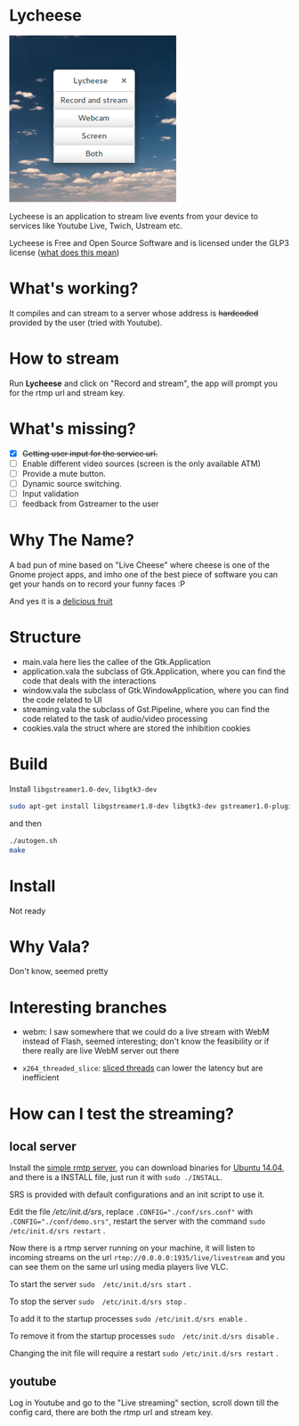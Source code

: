 Lycheese
========

![Lycheese running](/img/lycheese_screenshot.png)

Lycheese is an application to stream live events from your device to services like Youtube Live, Twich, Ustream etc.

Lycheese is Free and Open Source Software and is licensed under the GLP3 license ([what does this mean][gpl3])


# What's working?

It compiles and can stream to a server whose address is ~~hardcoded~~ provided by the user (tried with Youtube).

# How to stream

Run **Lycheese** and click on "Record and stream", the app will prompt you for the rtmp url and stream key.

# What's missing?

- [x] ~~Getting user input for the service url.~~
- [ ] Enable different video sources (screen is the only available ATM) 
- [ ] Provide a mute button.
- [ ] Dynamic source switching.
- [ ] Input validation
- [ ] feedback from Gstreamer to the user

# Why The Name?

A bad pun of mine based on "Live Cheese" where cheese is one of the Gnome project apps, and imho one of the best piece of software you can get your hands on to record your funny faces :P

And yes it is a [delicious fruit][lychee_on_wikipedia]

# Structure

- main.vala
	here lies the callee of the Gtk.Application
- application.vala
	the subclass of Gtk.Application, where you can find the code that deals with the interactions
- window.vala
	the subclass of Gtk.WindowApplication, where you can find the code related to UI
- streaming.vala
	the subclass of Gst.Pipeline, where you can find the code related to the task of audio/video processing
- cookies.vala
        the struct where are stored the inhibition cookies 

# Build

Install `libgstreamer1.0-dev`, `libgtk3-dev`

```bash
sudo apt-get install libgstreamer1.0-dev libgtk3-dev gstreamer1.0-plugins-good gstreamer1.0-plugins-base gstreamer1.0-plugins-bad gstreamer1.0-plugins-ugly
```
and then

```bash
./autogen.sh
make
```

# Install

Not ready

# Why Vala?

Don't know, seemed pretty

# Interesting branches

 - webm: I saw somewhere that we could do a live stream with WebM instead of Flash, seemed interesting; don't know the feasibility or if there really are live WebM server out there

 - `x264_threaded_slice`: [sliced threads][sliced_thread] can lower the latency but are inefficient

# How can I test the streaming?

## local server

Install the [simple rmtp server][srs], you can download binaries for [Ubuntu 14.04][srs_binaries], and there is a INSTALL file, just run it with `sudo ./INSTALL`.

SRS is provided with default configurations and an init script to use it.

Edit the file _/etc/init.d/srs_, replace `.CONFIG="./conf/srs.conf"` with `.CONFIG="./conf/demo.srs"`, restart the server with the command `sudo /etc/init.d/srs restart` .

Now there is a rtmp server running on your machine, it will listen to incoming streams on the url `rtmp://0.0.0.0:1935/live/livestream` and you can see them on the same url using media players live VLC.

To start the server `sudo  /etc/init.d/srs start` .

To stop the server `sudo  /etc/init.d/srs stop` .

To add it to the startup processes `sudo /etc/init.d/srs enable` .

To remove it from the startup processes `sudo  /etc/init.d/srs disable` .

Changing the init file will require a restart `sudo /etc/init.d/srs restart` .

## youtube

Log in Youtube and go to the "Live streaming" section, scroll down till the config card, there are both the rtmp url and stream key.

[lychee_on_wikipedia]: https://en.wikipedia.org/wiki/Lychee
[gpl3]: http://www.gnu.org/licenses/gpl-faq.en.html
[sliced_thread]: http://gstreamer.freedesktop.org/data/doc/gstreamer/head/gst-plugins-ugly-plugins/html/gst-plugins-ugly-plugins-x264enc.html#GstX264Enc--sliced-threads
[srs]: https://github.com/simple-rtmp-server/srs
[srs_binaries]: http://winlinvip.github.io/srs.release/releases/

